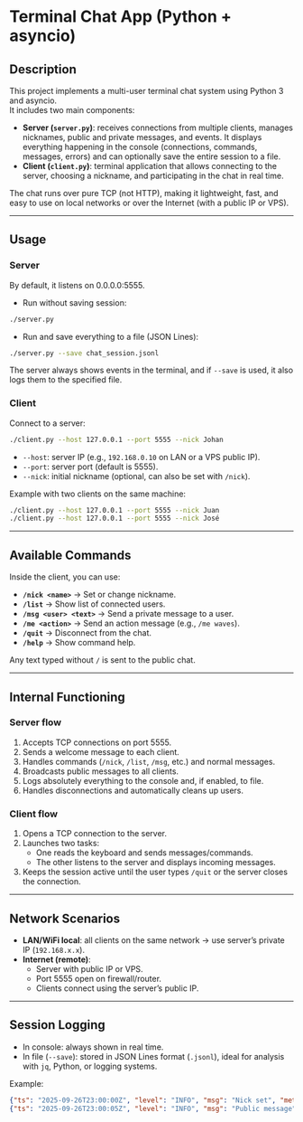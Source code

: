 # Terminal Chat App (Python + asyncio)

## Description
This project implements a multi-user terminal chat system using Python 3 and asyncio.  
It includes two main components:

- **Server (`server.py`)**: receives connections from multiple clients, manages nicknames, public and private messages, and events. It displays everything happening in the console (connections, commands, messages, errors) and can optionally save the entire session to a file.  
- **Client (`client.py`)**: terminal application that allows connecting to the server, choosing a nickname, and participating in the chat in real time.  

The chat runs over pure TCP (not HTTP), making it lightweight, fast, and easy to use on local networks or over the Internet (with a public IP or VPS).  

---

## Usage

### Server
By default, it listens on 0.0.0.0:5555.

- Run without saving session:
```bash
./server.py
```

- Run and save everything to a file (JSON Lines):
```bash
./server.py --save chat_session.jsonl
```

The server always shows events in the terminal, and if `--save` is used, it also logs them to the specified file.

### Client
Connect to a server:
```bash
./client.py --host 127.0.0.1 --port 5555 --nick Johan
```

- `--host`: server IP (e.g., `192.168.0.10` on LAN or a VPS public IP).  
- `--port`: server port (default is 5555).  
- `--nick`: initial nickname (optional, can also be set with `/nick`).  

Example with two clients on the same machine:
```bash
./client.py --host 127.0.0.1 --port 5555 --nick Juan
./client.py --host 127.0.0.1 --port 5555 --nick José
```

---

## Available Commands
Inside the client, you can use:

- **`/nick <name>`** → Set or change nickname.  
- **`/list`** → Show list of connected users.  
- **`/msg <user> <text>`** → Send a private message to a user.  
- **`/me <action>`** → Send an action message (e.g., `/me waves`).  
- **`/quit`** → Disconnect from the chat.  
- **`/help`** → Show command help.  

Any text typed without `/` is sent to the public chat.

---

## Internal Functioning

### Server flow
1. Accepts TCP connections on port 5555.  
2. Sends a welcome message to each client.  
3. Handles commands (`/nick`, `/list`, `/msg`, etc.) and normal messages.  
4. Broadcasts public messages to all clients.  
5. Logs absolutely everything to the console and, if enabled, to file.  
6. Handles disconnections and automatically cleans up users.  

### Client flow
1. Opens a TCP connection to the server.  
2. Launches two tasks:  
   - One reads the keyboard and sends messages/commands.  
   - The other listens to the server and displays incoming messages.  
3. Keeps the session active until the user types `/quit` or the server closes the connection.  

---

## Network Scenarios
- **LAN/WiFi local**: all clients on the same network → use server’s private IP (`192.168.x.x`).  
- **Internet (remote)**:  
  - Server with public IP or VPS.  
  - Port 5555 open on firewall/router.  
  - Clients connect using the server’s public IP.  

---

## Session Logging
- In console: always shown in real time.  
- In file (`--save`): stored in JSON Lines format (`.jsonl`), ideal for analysis with `jq`, Python, or logging systems.  

Example:
```json
{"ts": "2025-09-26T23:00:00Z", "level": "INFO", "msg": "Nick set", "meta": {"new": "MrLaction"}}
{"ts": "2025-09-26T23:00:05Z", "level": "INFO", "msg": "Public message", "meta": {"from": "MrLaction", "len": 12, "preview": "Hello everyone"}}
```
